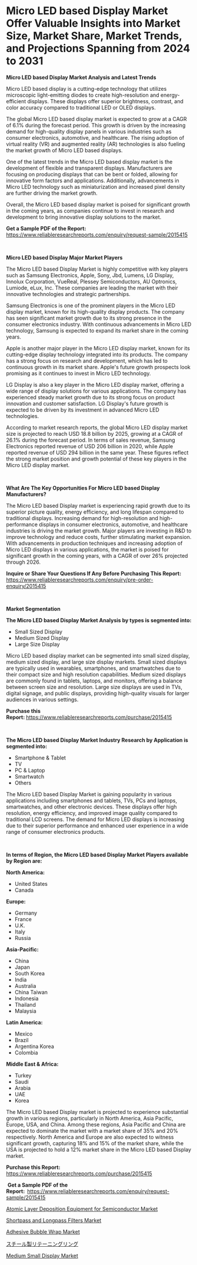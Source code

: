 <p><h1>Micro LED based Display Market Offer Valuable Insights into Market Size, Market Share, Market Trends, and Projections Spanning from 2024 to 2031</h1></p><p><strong>Micro LED based Display Market Analysis and Latest Trends</strong></p>
<p><p>Micro LED based display is a cutting-edge technology that utilizes microscopic light-emitting diodes to create high-resolution and energy-efficient displays. These displays offer superior brightness, contrast, and color accuracy compared to traditional LED or OLED displays.</p><p>The global Micro LED based display market is expected to grow at a CAGR of 6.1% during the forecast period. This growth is driven by the increasing demand for high-quality display panels in various industries such as consumer electronics, automotive, and healthcare. The rising adoption of virtual reality (VR) and augmented reality (AR) technologies is also fueling the market growth of Micro LED based displays.</p><p>One of the latest trends in the Micro LED based display market is the development of flexible and transparent displays. Manufacturers are focusing on producing displays that can be bent or folded, allowing for innovative form factors and applications. Additionally, advancements in Micro LED technology such as miniaturization and increased pixel density are further driving the market growth.</p><p>Overall, the Micro LED based display market is poised for significant growth in the coming years, as companies continue to invest in research and development to bring innovative display solutions to the market.</p></p>
<p><strong>Get a Sample PDF of the Report:&nbsp;</strong> <a href="https://www.reliableresearchreports.com/enquiry/request-sample/2015415">https://www.reliableresearchreports.com/enquiry/request-sample/2015415</a></p>
<p>&nbsp;</p>
<p><strong>Micro LED based Display Major Market Players</strong></p>
<p><p>The Micro LED based Display Market is highly competitive with key players such as Samsung Electronics, Apple, Sony, Jbd, Lumens, LG Display, Innolux Corporation, VueReal, Plessey Semiconductors, AU Optronics, Lumiode, eLux, Inc. These companies are leading the market with their innovative technologies and strategic partnerships.</p><p>Samsung Electronics is one of the prominent players in the Micro LED display market, known for its high-quality display products. The company has seen significant market growth due to its strong presence in the consumer electronics industry. With continuous advancements in Micro LED technology, Samsung is expected to expand its market share in the coming years.</p><p>Apple is another major player in the Micro LED display market, known for its cutting-edge display technology integrated into its products. The company has a strong focus on research and development, which has led to continuous growth in its market share. Apple's future growth prospects look promising as it continues to invest in Micro LED technology.</p><p>LG Display is also a key player in the Micro LED display market, offering a wide range of display solutions for various applications. The company has experienced steady market growth due to its strong focus on product innovation and customer satisfaction. LG Display's future growth is expected to be driven by its investment in advanced Micro LED technologies.</p><p>According to market research reports, the global Micro LED display market size is projected to reach USD 18.8 billion by 2025, growing at a CAGR of 26.1% during the forecast period. In terms of sales revenue, Samsung Electronics reported revenue of USD 206 billion in 2020, while Apple reported revenue of USD 294 billion in the same year. These figures reflect the strong market position and growth potential of these key players in the Micro LED display market.</p></p>
<p>&nbsp;</p>
<p><strong>What Are The Key Opportunities For Micro LED based Display Manufacturers?</strong></p>
<p><p>The Micro LED based Display market is experiencing rapid growth due to its superior picture quality, energy efficiency, and long lifespan compared to traditional displays. Increasing demand for high-resolution and high-performance displays in consumer electronics, automotive, and healthcare industries is driving the market growth. Major players are investing in R&D to improve technology and reduce costs, further stimulating market expansion. With advancements in production techniques and increasing adoption of Micro LED displays in various applications, the market is poised for significant growth in the coming years, with a CAGR of over 26% projected through 2026.</p></p>
<p><strong>Inquire or Share Your Questions If Any Before Purchasing This Report:</strong> <a href="https://www.reliableresearchreports.com/enquiry/pre-order-enquiry/2015415">https://www.reliableresearchreports.com/enquiry/pre-order-enquiry/2015415</a></p>
<p>&nbsp;</p>
<p><strong>Market Segmentation</strong></p>
<p><strong>The Micro LED based Display Market Analysis by types is segmented into:</strong></p>
<p><ul><li>Small Sized Display</li><li>Medium Sized Display</li><li>Large Size Display</li></ul></p>
<p><p>Micro LED based display market can be segmented into small sized display, medium sized display, and large size display markets. Small sized displays are typically used in wearables, smartphones, and smartwatches due to their compact size and high resolution capabilities. Medium sized displays are commonly found in tablets, laptops, and monitors, offering a balance between screen size and resolution. Large size displays are used in TVs, digital signage, and public displays, providing high-quality visuals for larger audiences in various settings.</p></p>
<p><strong>Purchase this Report:&nbsp;</strong><a href="https://www.reliableresearchreports.com/purchase/2015415">https://www.reliableresearchreports.com/purchase/2015415</a></p>
<p>&nbsp;</p>
<p><strong>The Micro LED based Display Market Industry Research by Application is segmented into:</strong></p>
<p><ul><li>Smartphone & Tablet</li><li>TV</li><li>PC & Laptop</li><li>Smartwatch</li><li>Others</li></ul></p>
<p><p>The Micro LED based Display Market is gaining popularity in various applications including smartphones and tablets, TVs, PCs and laptops, smartwatches, and other electronic devices. These displays offer high resolution, energy efficiency, and improved image quality compared to traditional LCD screens. The demand for Micro LED displays is increasing due to their superior performance and enhanced user experience in a wide range of consumer electronics products.</p></p>
<p>&nbsp;</p>
<p><strong>In terms of Region, the Micro LED based Display Market Players available by Region are:</strong></p>
<p>
    <p> <strong> North America: </strong>
        <ul>
            <li>United States</li>
            <li>Canada</li>
        </ul>
        </p> 
    <p> <strong> Europe: </strong>
        <ul>
            <li>Germany</li>
            <li>France</li>
            <li>U.K.</li>
            <li>Italy</li>
            <li>Russia</li>
        </ul>
        </p> 
    <p> <strong> Asia-Pacific: </strong>
        <ul>
            <li>China</li>
            <li>Japan</li>
            <li>South Korea</li>
            <li>India</li>
            <li>Australia</li>
            <li>China Taiwan</li>
            <li>Indonesia</li>
            <li>Thailand</li>
            <li>Malaysia</li>
        </ul>
        </p> 
    <p> <strong> Latin America: </strong>
        <ul>
            <li>Mexico</li>
            <li>Brazil</li>
            <li>Argentina Korea</li>
            <li>Colombia</li>
        </ul>
        </p> 
    <p> <strong> Middle East & Africa: </strong>
        <ul>
            <li>Turkey</li>
            <li>Saudi</li>
            <li>Arabia</li>
            <li>UAE</li>
            <li>Korea</li>
        </ul>
    </p>
    </p>
<p><p>The Micro LED based Display market is projected to experience substantial growth in various regions, particularly in North America, Asia Pacific, Europe, USA, and China. Among these regions, Asia Pacific and China are expected to dominate the market with a market share of 35% and 20% respectively. North America and Europe are also expected to witness significant growth, capturing 18% and 15% of the market share, while the USA is projected to hold a 12% market share in the Micro LED based Display market.</p></p>
<p><strong>Purchase this Report: </strong><a href="https://www.reliableresearchreports.com/purchase/2015415">https://www.reliableresearchreports.com/purchase/2015415</a></p>
<p>&nbsp;<strong>Get a Sample PDF of the Report:&nbsp;&nbsp;</strong><a href="https://www.reliableresearchreports.com/enquiry/request-sample/2015415">https://www.reliableresearchreports.com/enquiry/request-sample/2015415</a></p>
<p><strong></strong></p>
<p><p><a href="https://simplistic-meeting-7ee.notion.site/Atomic-Layer-Deposition-Equipment-for-Semiconductor-Market-Size-Furnishes-Valuable-Information-Encom-cb0c9936786247a096c9f1597cc5191d">Atomic Layer Deposition Equipment for Semiconductor Market</a></p><p><a href="https://github.com/fiixsa/Market-Research-Report-List-1/blob/main/shortpass-and-longpass-filters-market.md">Shortpass and Longpass Filters Market</a></p><p><a href="https://view.publitas.com/reportprime-1/insights-into-adhesive-bubble-wrap-market-size-analysing-market-share-trends-and-growth-from-2024-to-2031/">Adhesive Bubble Wrap Market</a></p><p><a href="https://github.com/xemfu2379520/Market-Research-Report-List-1/blob/main/5700036185831.md">スチール製リテーニングリング</a></p><p><a href="https://github.com/Airanohannonzb68e5pb53oc1/Market-Research-Report-List-1/blob/main/medium-small-display-market.md">Medium Small Display Market</a></p></p>